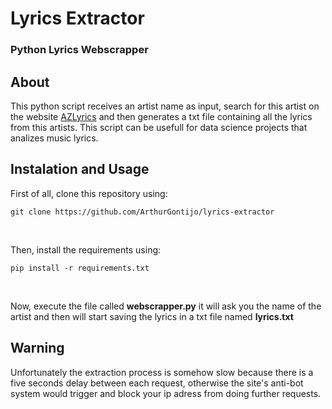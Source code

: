 # Lyrics Extractor
### Python Lyrics Webscrapper  

## About
This python script receives an artist name as input, search for this artist on the website [AZLyrics](https://www.azlyrics.com/) and then generates a txt file containing all the lyrics from this artists. This script can be usefull for data science projects that analizes music lyrics.

## Instalation and Usage
First of all, clone this repository using: <br>
```
git clone https://github.com/ArthurGontijo/lyrics-extractor
```
<br>

Then, install the requirements using: <br>
```
pip install -r requirements.txt
``` 
<br>

Now, execute the file called <b>webscrapper.py</b> it will ask you the name of the artist and then will start saving the lyrics in a txt file named <b>lyrics.txt</b>

## Warning
Unfortunately the extraction process is somehow slow because there is a five seconds delay between each request, otherwise the site's anti-bot system would trigger and block your ip adress from doing further requests.  
